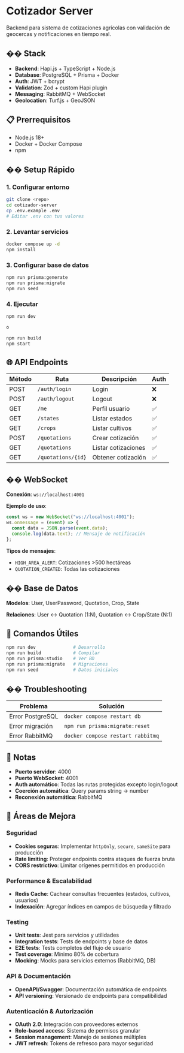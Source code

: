 # Cotizador Server

Backend para sistema de cotizaciones agrícolas con validación de geocercas y notificaciones en tiempo real.

## �� Stack

- **Backend**: Hapi.js + TypeScript + Node.js
- **Database**: PostgreSQL + Prisma + Docker
- **Auth**: JWT + bcrypt
- **Validation**: Zod + custom Hapi plugin
- **Messaging**: RabbitMQ + WebSocket
- **Geolocation**: Turf.js + GeoJSON

## 📋 Prerrequisitos

- Node.js 18+
- Docker + Docker Compose
- npm

## ��️ Setup Rápido

### 1. **Configurar entorno**
```bash
git clone <repo>
cd cotizador-server
cp .env.example .env
# Editar .env con tus valores
```

### 2. **Levantar servicios**
```bash
docker compose up -d
npm install
```

### 3. **Configurar base de datos**
```bash
npm run prisma:generate
npm run prisma:migrate
npm run seed
```

### 4. **Ejecutar**
```bash
npm run dev

o

npm run build
npm start
```

## 🌐 API Endpoints

| Método | Ruta | Descripción | Auth |
|--------|------|-------------|------|
| POST | `/auth/login` | Login | ❌ |
| POST | `/auth/logout` | Logout | ❌ |
| GET | `/me` | Perfil usuario | ✅ |
| GET | `/states` | Listar estados | ✅ |
| GET | `/crops` | Listar cultivos | ✅ |
| POST | `/quotations` | Crear cotización | ✅ |
| GET | `/quotations` | Listar cotizaciones | ✅ |
| GET | `/quotations/{id}` | Obtener cotización | ✅ |

## �� WebSocket

**Conexión**: `ws://localhost:4001`

**Ejemplo de uso**:
```javascript
const ws = new WebSocket("ws://localhost:4001");
ws.onmessage = (event) => {
  const data = JSON.parse(event.data);
  console.log(data.text); // Mensaje de notificación
};
```

**Tipos de mensajes**:
- `HIGH_AREA_ALERT`: Cotizaciones >500 hectáreas
- `QUOTATION_CREATED`: Todas las cotizaciones

## ��️ Base de Datos

**Modelos**: User, UserPassword, Quotation, Crop, State

**Relaciones**: User ↔ Quotation (1:N), Quotation ↔ Crop/State (N:1)

## 🔧 Comandos Útiles

```bash
npm run dev              # Desarrollo
npm run build            # Compilar
npm run prisma:studio    # Ver BD
npm run prisma:migrate   # Migraciones
npm run seed             # Datos iniciales
```

## �� Troubleshooting

| Problema | Solución |
|----------|----------|
| Error PostgreSQL | `docker compose restart db` |
| Error migración | `npm run prisma:migrate:reset` |
| Error RabbitMQ | `docker compose restart rabbitmq` |

## 📝 Notas

- **Puerto servidor**: 4000
- **Puerto WebSocket**: 4001
- **Auth automático**: Todas las rutas protegidas excepto login/logout
- **Coerción automática**: Query params string → number
- **Reconexión automática**: RabbitMQ

## 🚀 Áreas de Mejora

### **Seguridad**
- **Cookies seguras**: Implementar `httpOnly`, `secure`, `sameSite` para producción
- **Rate limiting**: Proteger endpoints contra ataques de fuerza bruta
- **CORS restrictivo**: Limitar orígenes permitidos en producción

### **Performance & Escalabilidad**
- **Redis Cache**: Cachear consultas frecuentes (estados, cultivos, usuarios)
- **Indexación**: Agregar índices en campos de búsqueda y filtrado

### **Testing**
- **Unit tests**: Jest para servicios y utilidades
- **Integration tests**: Tests de endpoints y base de datos
- **E2E tests**: Tests completos del flujo de usuario
- **Test coverage**: Mínimo 80% de cobertura
- **Mocking**: Mocks para servicios externos (RabbitMQ, DB)

### **API & Documentación**
- **OpenAPI/Swagger**: Documentación automática de endpoints
- **API versioning**: Versionado de endpoints para compatibilidad

### **Autenticación & Autorización**
- **OAuth 2.0**: Integración con proveedores externos
- **Role-based access**: Sistema de permisos granular
- **Session management**: Manejo de sesiones múltiples
- **JWT refresh**: Tokens de refresco para mayor seguridad